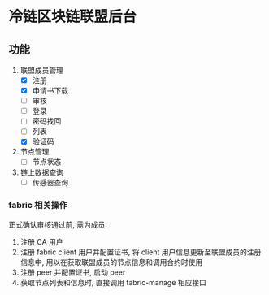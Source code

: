 # 冷链区块链联盟后台

## 功能

1. 联盟成员管理
    - [x] 注册
    - [x] 申请书下载
    - [ ] 审核
    - [ ] 登录
    - [ ] 密码找回
    - [ ] 列表
    - [x] 验证码
    
2. 节点管理
    - [ ] 节点状态
    
3. 链上数据查询
    - [ ] 传感器查询

### fabric 相关操作

正式确认审核通过前, 需为成员:

  1. 注册 CA 用户
  2. 注册 fabric client 用户并配置证书, 将 client 用户信息更新至联盟成员的注册信息中, 用以在获取联盟成员的节点信息和调用合约时使用
  3. 注册 peer 并配置证书, 启动 peer
  4. 获取节点列表和信息时, 直接调用 fabric-manage 相应接口

